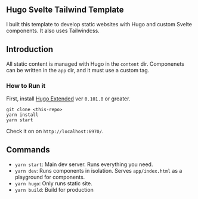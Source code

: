 ## Hugo Svelte Tailwind Template

I built this template to develop static websites with Hugo and custom Svelte components. It also uses Tailwindcss. 

##  Introduction
All static content is managed with Hugo in the `content` dir. 
Componenets can be written in the `app` dir, and it must use a custom tag.

### How to Run it

First, install [Hugo Extended](https://gohugo.io/getting-started/installing/) ver `0.101.0` or greater. 

```
git clone <this-repo>
yarn install
yarn start
```

Check it on on `http://localhost:6970/`.


## Commands

- `yarn start`: Main dev server. Runs everything you need. 
- `yarn dev`: Runs components in isolation. Serves `app/index.html` as a playground for components. 
- `yarn hugo`: Only runs static site. 
- `yarn build`: Build for production
